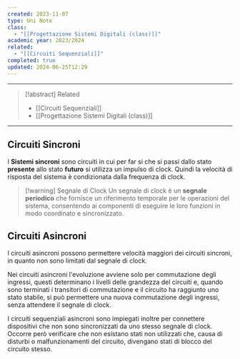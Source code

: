 ```yaml
---
created: 2023-11-07
type: Uni Note
class:
  - "[[Progettazione Sistemi Digitali (class)]]"
academic year: 2023/2024
related:
  - "[[Circuiti Sequenziali]]"
completed: true
updated: 2024-06-25T12:29
---
```

---

>[!abstract] Related
>- [[Circuiti Sequenziali]]
>- [[Progettazione Sistemi Digitali (class)]]

---
## Circuiti Sincroni

I **Sistemi sincroni** sono circuiti in cui per far si che si passi dallo stato **presente** allo stato **futuro** si utilizza un impulso di clock.
Quindi la velocità di risposta del sistema è condizionata dalla frequenza di clock.

>[!warning] Segnale di Clock
>Un segnale di clock è un **segnale periodico** che fornisce un riferimento temporale per le operazioni del sistema, consentendo ai componenti di eseguire le loro funzioni in modo coordinato e sincronizzato.

## Circuiti Asincroni

I circuiti asincroni possono permettere velocità maggiori dei circuiti sincroni, in quanto non sono limitati dal segnale di clock.

Nei circuiti asincroni l'evoluzione avviene solo per commutazione degli ingressi, questi determinano i livelli delle grandezza del circuiti e, quando sono terminati i transitori di commutazione e il circuito ha raggiunto uno stato stabile, si può permettere una nuova commutazione degli ingressi, senza attendere il segnale di clock.

I circuiti sequenziali asincroni sono impiegati inoltre per connettere dispositivi che non sono sincronizzati da uno stesso segnale di clock. Occorre però verificare che non esistano stati non utilizzati che, causa di disturbi o malfunzionamenti del circuito, divengano stati di blocco del circuito stesso.